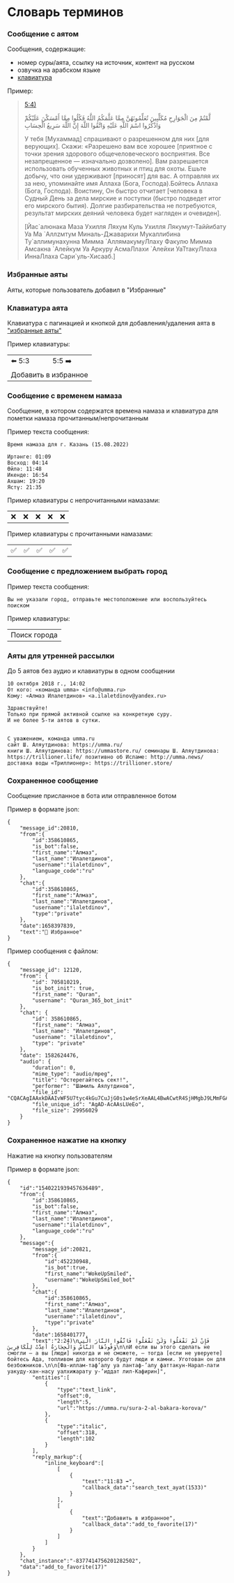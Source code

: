 # Словарь терминов

### Сообщение с аятом
Сообщения, содержащие:
 - номер суры/аята, ссылку на источник, контент на русском
 - озвучка на арабском языке
 - [клавиатура](glossary.md#Клавиатура-аята)

Пример:

> [5:4)](https://umma.ru/sura-5-al-maida-trapeza/)
>
>َلَّمْتُمْ مِنَ الْجَوَارِحِ مُكَلِّبِينَ تُعَلِّمُونَهُنَّ مِمَّا عَلَّمَكُمُ اللَّهُ فَكُلُوا مِمَّا أَمْسَكْنَ عَلَيْكُمْ وَاذْكُرُوا اسْمَ اللَّهِ عَلَيْهِ وَاتَّقُوا اللَّهَ إِنَّ اللَّهَ سَرِيعُ الْحِسَابِ
>
> У тебя [Мухаммад] спрашивают о разрешенном для них [для верующих]. Скажи: «Разрешено вам все хорошее [приятное с точки зрения здорового общечеловеческого восприятия. Все незапрещенное — изначально дозволено]. Вам разрешается использовать обученных животных и птиц для охоты. Ешьте добычу, что они удерживают [приносят] для вас. А отправляя их за нею, упоминайте имя Аллаха (Бога, Господа).Бойтесь Аллаха (Бога, Господа). Воистину, Он быстро отчитает [человека в Судный День за дела мирские и поступки (быстро подведет итог его мирского бытия). Долгие разбирательства не потребуются, результат мирских деяний человека будет нагляден и очевиден].
>
> [Йас\`алюнака Маза Ухилля Ляхум Куль Ухилля Лякумут-Таййибату Уа Ма \`Аллzмтум Миналь-Джаварихи Мукаллибина Ту\`аллимунахунна Мимма \`АллямакумуЛлаху Факулю Мимма Амсакна \`Алейкум Уа Аpкуру АсмаЛлахи \`Алейхи УаТтакуЛлаха ИннаЛлаха Сари`уль-Хисааб.]

### Избранные аяты

Аяты, которые пользователь добавил в "Избранные"

### Клавиатура аята

Клавиатура с пагинацией и кнопкой для добавления/удаления аята в ["избранные аяты"](glossary.md#Избранные-аяты)

Пример клавиатуры:

<table>
    <tbody>
        <tr>
            <td>⬅️ 5:3</td>
            <td>5:5 ➡️</td>
        </tr>
        <tr>
            <td colspan="2">Добавить в избранное</td>
        </tr>
    </tbody>
</table>

### Сообщение с временем намаза

Сообщение, в котором содержатся времена намаза и клавиатура для пометки намаза прочитанным/непрочитанным

Пример текста сообщения:

```
Время намаза для г. Казань (15.08.2022) 

Иртәнге: 01:09
Восход: 04:14
Өйлә: 11:48
Икенде: 16:54
Ахшам: 19:20
Ястү: 21:35 
```

Пример клавиатуры с непрочитанными намазами:

<table>
    <tbody>
        <tr>
            <td>❌</td>
            <td>❌</td>
            <td>❌</td>
            <td>❌</td>
            <td>❌</td>
        </tr>
    </tbody>
</table>

Пример клавиатуры с прочитанными намазами:

<table>
    <tbody>
        <tr>
            <td>✅</td>
            <td>✅</td>
            <td>✅</td>
            <td>✅</td>
            <td>✅</td>
        </tr>
    </tbody>
</table>

### Сообщение с предложением выбрать город

Пример текста сообщения:

```
Вы не указали город, отправьте местоположение или воспользуйтесь поиском
```

Пример клавиатуры:

<table>
    <tbody>
        <tr>
            <td>Поиск города</td>
        </tr>
    </tbody>
</table>

### Аяты для утренней рассылки

До 5 аятов без аудио и клавиатуры в одном сообщении

```
10 октября 2018 г., 14:02
От кого: «команда umma» <info@umma.ru>
Кому: «Алмаз Илалетдинов» <a.ilaletdinov@yandex.ru>

Здравствуйте!
Только при прямой активной ссылке на конкретную суру.
И не более 5-ти аятов в сутки.


С уважением, команда umma.ru
сайт Ш. Аляутдинова: https://umma.ru/
книги Ш. Аляутдинова: https://ummastore.ru/ семинары Ш. Аляутдинова: https://trillioner.life/ позитивно об Исламе: http://umma.news/
доставка воды «Триллионер»: https://trillioner.store/
```

### Сохраненное сообщение

Сообщение присланное в бота или отправленное ботом

Пример в формате json:

```
{
    "message_id":20810,
    "from":{
        "id":358610865,
        "is_bot":false,
        "first_name":"Алмаз",
        "last_name":"Илалетдинов",
        "username":"ilaletdinov",
        "language_code":"ru"
    },
    "chat":{
        "id":358610865,
        "first_name":"Алмаз",
        "last_name":"Илалетдинов",
        "username":"ilaletdinov",
        "type":"private"
    },
    "date":1658397839,
    "text":"🌟 Избранное"
}
```

Пример сообщения с файлом:

```
{
    "message_id": 12120,
    "from": {
        "id": 705810219,
        "is_bot_init": true,
        "first_name": "Quran",
        "username": "Quran_365_bot_init"
    },
    "chat": {
        "id": 358610865,
        "first_name": "Алмаз",
        "last_name": "Илалетдинов",
        "username": "ilaletdinov",
        "type": "private"
    },
    "date": 1582624476,
    "audio": {
        "duration": 0,
        "mime_type": "audio/mpeg",
        "title": "Остерегайтесь сект!",
        "performer": "Шамиль Аялутдинов",
        "file_id": "CQACAgIAAxkDAAIvWF5U7tyc4kGu7CuJjG0s1w4eSrXeAAL4BwACwtR4SjHMgbJ9LMmFGAQ",
        "file_unique_id": "AgAD-AcAAsLUeEo",
        "file_size": 29956029
    }
}
```

### Сохраненное нажатие на кнопку

Нажатие на кнопку пользователям

Пример в формате json:

```
{
    "id":"1540221939457636489",
    "from":{
        "id":358610865,
        "is_bot":false,
        "first_name":"Алмаз",
        "last_name":"Илалетдинов",
        "username":"ilaletdinov",
        "language_code":"ru"
    },
    "message":{
        "message_id":20821,
        "from":{
            "id":452230948,
            "is_bot":true,
            "first_name":"WokeUpSmiled",
            "username":"WokeUpSmiled_bot"
        },
        "chat":{
            "id":358610865,
            "first_name":"Алмаз",
            "last_name":"Илалетдинов",
            "username":"ilaletdinov",
            "type":"private"
        },
        "date":1658401777,
        "text":"2:24)\nفَإِنْ لَمْ تَفْعَلُوا وَلَنْ تَفْعَلُوا فَاتَّقُوا النَّارَ الَّتِي وَقُودُهَا النَّاسُ وَالْحِجَارَةُ أُعِدَّتْ لِلْكَافِرِينَ\n\nИ если вы этого сделать не смогли — а вы [люди] никогда и не сможете, — тогда [если не уверуете] бойтесь Ада, топливом для которого будут люди и камни. Уготован он для безбожников.\n\n[Фа-иллам-таф’алу уа лантаф-’алу фаттакун-Нарал-лати уакуду-хан-насу уалхижарату у-’иддат лил-Кафирин]",
        "entities":[
            {
                "type":"text_link",
                "offset":0,
                "length":5,
                "url":"https://umma.ru/sura-2-al-bakara-korova/"
            },
            {
                "type":"italic",
                "offset":318,
                "length":102
            }
        ],
        "reply_markup":{
            "inline_keyboard":[
                [
                    {
                        "text":"11:83 ➡️",
                        "callback_data":"search_text_ayat(1533)"
                    }
                ],
                [
                    {
                        "text":"Добавить в избранное",
                        "callback_data":"add_to_favorite(17)"
                    }
                ]
            ]
        }
    },
    "chat_instance":"-8377414756201282502",
    "data":"add_to_favorite(17)"
}
```
